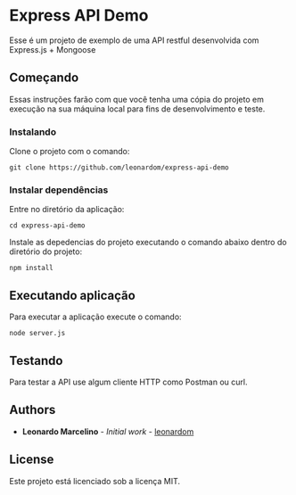 # Express API Demo

Esse é um projeto de exemplo de uma API restful desenvolvida com Express.js + Mongoose

## Começando

Essas instruções farão com que você tenha uma cópia do projeto em execução na sua máquina local para fins de desenvolvimento e teste.

### Instalando

Clone o projeto com o comando:

```
git clone https://github.com/leonardom/express-api-demo
```

### Instalar dependências

Entre no diretório da aplicação:

```
cd express-api-demo
```

Instale as depedencias do projeto executando o comando abaixo dentro do diretório do projeto:

```
npm install
```

## Executando aplicação

Para executar a aplicação execute o comando:

```
node server.js
```

## Testando

Para testar a API use algum cliente HTTP como Postman ou curl.

## Authors

* **Leonardo Marcelino** - *Initial work* - [leonardom](https://github.com/leonardom)

## License

Este projeto está licenciado sob a licença MIT.
